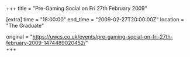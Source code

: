 +++
title = "Pre-Gaming Social on Fri 27th February 2009"

[extra]
time = "18:00:00"
end_time = "2009-02-27T20:00:00Z"
location = "The Graduate"

original = "https://uwcs.co.uk/events/pre-gaming-social-on-fri-27th-february-2009-1474489020452/"    
+++



